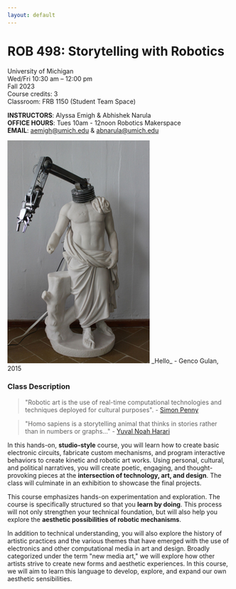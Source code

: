```yaml
---
layout: default
---
```



# ROB 498: Storytelling with Robotics
University of Michigan  
Wed/Fri 10:30 am – 12:00 pm  
Fall 2023  
Course credits: 3  
Classroom: FRB 1150 (Student Team Space)

**INSTRUCTORS**: Alyssa Emigh & Abhishek Narula  
**OFFICE HOURS**: Tues 10am - 12noon Robotics Makerspace  
**EMAIL**: aemigh@umich.edu & abnarula@umich.edu

<img src="assets/images/hello.jpeg" height="500">  
_Hello_ - Genco Gulan, 2015



### Class Description  


> "Robotic art is the use of real-time computational technologies and techniques deployed for cultural purposes". - [Simon Penny](https://simonpenny.net/frontpage-artworks.html)

> "Homo sapiens is a storytelling animal that thinks in stories rather than in numbers or graphs..." - [Yuval Noah Harari](https://www.ynharari.com/book/sapiens-2/)

In this hands-on, **studio-style** course, you will learn how to create basic electronic circuits, fabricate custom mechanisms, and program interactive behaviors to create kinetic and robotic art works. Using personal, cultural, and political narratives, you will create poetic, engaging, and thought-provoking pieces at the **intersection of technology, art, and design**. The class will culminate in an exhibition to showcase the final projects.  

This course emphasizes hands-on experimentation and exploration. The course is specifically structured so that you **learn by doing**. This process will not only strengthen your technical foundation, but will also help you explore the **aesthetic possibilities of robotic mechanisms**.

In addition to technical understanding, you will also explore the history of artistic practices and the various themes that have emerged with the use of electronics and other computational media in art and design. Broadly categorized under the term "new media art," we will explore
how other artists strive to create new forms and aesthetic experiences. In this course, we will aim to learn this language to develop, explore, and expand our own aesthetic sensibilities.
